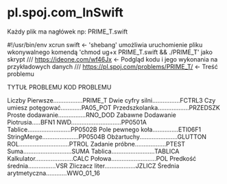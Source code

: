 # pl.spoj.com_InSwift

Każdy plik ma nagłówek np: PRIME_T.swift

#!/usr/bin/env xcrun swift                   <- 'shebang' umożliwia uruchomienie pliku wkonywalnego komendą 'chmod ug+x PRIME_T.swift && ./PRIME_T' jako skrypt 
/// https://ideone.com/wf46Jx                <- Podgląd kodu i jego wykonania na przykładowych danych
/// https://pl.spoj.com/problems/PRIME_T/    <- Treść problemu


TYTUŁ PROBLEMU                  KOD PROBLEMU

Liczby Pierwsze.................PRIME_T
Dwie cyfry silni................FCTRL3
Czy umiesz potęgować............PA05_POT
Przedszkolanka..................PRZEDSZK
Proste dodawanie................RNO_DOD
Zabawne Dodawanie Piotrusia.....BFN1
NWD.............................PP0501A
Tablice.........................PP0502B
Pole pewnego koła...............ETI06F1
StringMerge.....................PP0504B
Obżartuchy......................GLUTTON
ROL.............................PTROL
Zadanie próbne..................PTEST
Suma............................SUMA
Tablica.........................TABLICA
Kalkulator......................CALC
Połowa..........................POL
Predkość średnia................VSR
Zliczacz liter..................JZLICZ
Średnia arytmetyczna............WWO_01_16
